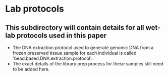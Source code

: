 # Lab protocols

## This subdirectory will contain details for all wet-lab protocols used in this paper

- The DNA extraction protocol used to generate genomic DNA from a frozen preserved tissue sample for each individual is called 'bead.based.DNA.extraction.protocol'.
- The exact details of the library prep process for these samples still need to be added here.
